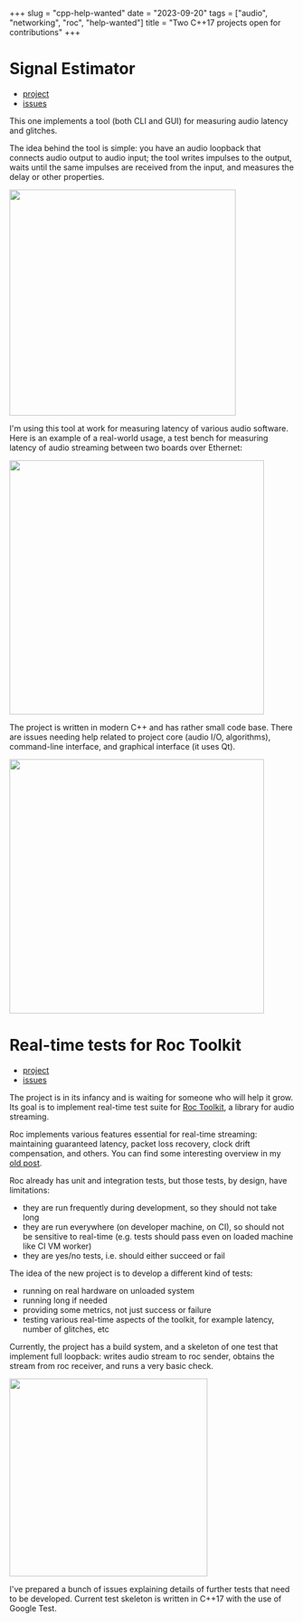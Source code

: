 +++
slug = "cpp-help-wanted"
date = "2023-09-20"
tags = ["audio", "networking", "roc", "help-wanted"]
title = "Two C++17 projects open for contributions"
+++

# Signal Estimator

* [project](https://github.com/gavv/signal-estimator)
* [issues](https://github.com/gavv/signal-estimator/labels/help%20wanted)

This one implements a tool (both CLI and GUI) for measuring audio latency and glitches.

The idea behind the tool is simple: you have an audio loopback that connects audio output to audio input; the tool writes impulses to the output, waits until the same impulses are received from the input, and measures the delay or other properties.

<img src="/articles/cpp-help-wanted/signal_estimator.png" width="400px"/>

I'm using this tool at work for measuring latency of various audio software. Here is an example of a real-world usage, a test bench for measuring latency of audio streaming between two boards over Ethernet:

<img src="/articles/cpp-help-wanted/loopback_example.jpg" width="450px"/>

The project is written in modern C++ and has rather small code base. There are issues needing help related to project core (audio I/O, algorithms), command-line interface, and graphical interface (it uses Qt).

<img src="/articles/cpp-help-wanted/signal_estimator_gui.png" width="450px"/>

# Real-time tests for Roc Toolkit

* [project](https://github.com/roc-streaming/rt-tests)
* [issues](https://github.com/roc-streaming/rt-tests/labels/help%20wanted)

The project is in its infancy and is waiting for someone who will help it grow. Its goal is to implement real-time test suite for [Roc Toolkit](https://github.com/roc-streaming/roc-toolkit), a library for audio streaming.

Roc implements various features essential for real-time streaming: maintaining guaranteed latency, packet loss recovery, clock drift compensation, and others. You can find some interesting overview in my [old post](https://gavv.net/articles/new-network-transport/).

Roc already has unit and integration tests, but those tests, by design, have limitations:

* they are run frequently during development, so they should not take long
* they are run everywhere (on developer machine, on CI), so should not be sensitive to real-time (e.g. tests should pass even on loaded machine like CI VM worker)
* they are yes/no tests, i.e. should either succeed or fail

The idea of the new project is to develop a different kind of tests:

* running on real hardware on unloaded system
* running long if needed
* providing some metrics, not just success or failure
* testing various real-time aspects of the toolkit, for example latency, number of glitches, etc

Currently, the project has a build system, and a skeleton of one test that implement full loopback: writes audio stream to roc sender, obtains the stream from roc receiver, and runs a very basic check.

<img src="/articles/cpp-help-wanted/rt_tests.png" width="350px"/>

I've prepared a bunch of issues explaining details of further tests that need to be developed. Current test skeleton is written in C++17 with the use of Google Test.
